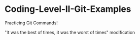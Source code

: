 # Coding-Level-II-Git-Examples
Practicing Git Commands!


"It was the best of times, it was the worst of times"
modification